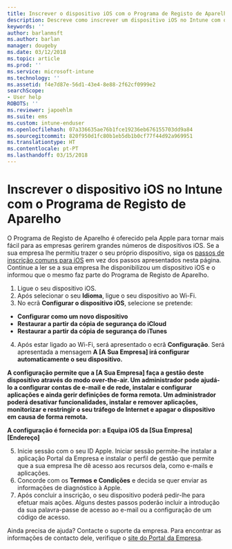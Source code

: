 ```yaml
---
title: Inscrever o dispositivo iOS com o Programa de Registo de Aparelho | Documentos Microsoft
description: Descreve como inscrever um dispositivo iOS no Intune com o DEP
keywords: ''
author: barlanmsft
ms.author: barlan
manager: dougeby
ms.date: 03/12/2018
ms.topic: article
ms.prod: ''
ms.service: microsoft-intune
ms.technology: ''
ms.assetid: f4e7d87e-56d1-43e4-8e88-2f62cf0999e2
searchScope:
- User help
ROBOTS: ''
ms.reviewer: japoehlm
ms.suite: ems
ms.custom: intune-enduser
ms.openlocfilehash: 07a336635ae76b1fce19236eb676155703dd9a84
ms.sourcegitcommit: 820f950d1fc80b1eb5db1b0cf77f44d92a969951
ms.translationtype: HT
ms.contentlocale: pt-PT
ms.lasthandoff: 03/15/2018
---
```

# <a name="enroll-your-ios-device-in-intune-with-the-device-enrollment-program"></a>Inscrever o dispositivo iOS no Intune com o Programa de Registo de Aparelho

O Programa de Registo de Aparelho é oferecido pela Apple para tornar mais fácil para as empresas gerirem grandes números de dispositivos iOS. Se a sua empresa lhe permitiu trazer o seu próprio dispositivo, siga os [passos de inscrição comuns para iOS](enroll-your-device-in-intune-ios.md) em vez dos passos apresentados nesta página. Continue a ler se a sua empresa lhe disponibilizou um dispositivo iOS e o informou que o mesmo faz parte do Programa de Registo de Aparelho.

1.  Ligue o seu dispositivo iOS. 
2.  Após selecionar o seu **Idioma**, ligue o seu dispositivo ao Wi-Fi.
3. No ecrã **Configurar o dispositivo iOS**, selecione se pretende: 
 
 - **Configurar como um novo dispositivo**
 - **Restaurar a partir da cópia de segurança do iCloud**
 - **Restaurar a partir da cópia de segurança do iTunes**

4.  Após estar ligado ao Wi-Fi, será apresentado o ecrã **Configuração**. Será apresentada a mensagem **A [A Sua Empresa] irá configurar automaticamente o seu dispositivo.**

  **A configuração permite que a [A Sua Empresa] faça a gestão deste dispositivo através do modo over-the-air. Um administrador pode ajudá-lo a configurar contas de e-mail e de rede, instalar e configurar aplicações e ainda gerir definições de forma remota. Um administrador poderá desativar funcionalidades, instalar e remover aplicações, monitorizar e restringir o seu tráfego de Internet e apagar o dispositivo em causa de forma remota.**
 
  **A configuração é fornecida por: a Equipa iOS da [Sua Empresa] [Endereço]**

5. Inicie sessão com o seu ID Apple. Iniciar sessão permite-lhe instalar a aplicação Portal da Empresa e instalar o perfil de gestão que permite que a sua empresa lhe dê acesso aos recursos dela, como e-mails e aplicações. 
6.  Concorde com os **Termos e Condições** e decida se quer enviar as informações de diagnóstico à Apple.
7.  Após concluir a inscrição, o seu dispositivo poderá pedir-lhe para efetuar mais ações. Alguns destes passos poderão incluir a introdução da sua palavra-passe de acesso ao e-mail ou a configuração de um código de acesso.

Ainda precisa de ajuda? Contacte o suporte da empresa. Para encontrar as informações de contacto dele, verifique o [site do Portal da Empresa](https://portal.manage.microsoft.com#HelpDeskDialog).
